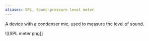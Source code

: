 ```yaml
---
aliases: SPL, Sound-pressure level meter
---
```


A device with a condenser mic, used to measure the level of sound.

![[SPL meter.png]]

